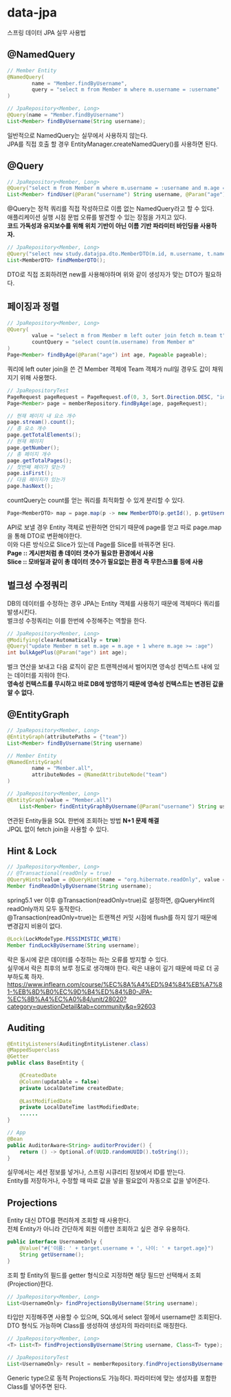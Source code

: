 # data-jpa
스프링 데이터 JPA 실무 사용법

## @NamedQuery
```java
// Member Entity
@NamedQuery(
        name = "Member.findByUsername",
        query = "select m from Member m where m.username = :username"
)
```

```java
// JpaRepository<Member, Long>
@Query(name = "Member.findByUsername")
List<Member> findByUsername(String username);
```
일반적으로 NamedQuery는 실무에서 사용하지 않는다.<br/>
JPA를 직접 호출 할 경우 EntityManager.createNamedQuery()를 사용하면 된다.



## @Query
```java
// JpaRepository<Member, Long>
@Query("select m from Member m where m.username = :username and m.age = :age")
List<Member> findUser(@Param("username") String username, @Param("age") int age);
```
@Query는 정적 쿼리를 직접 작성하므로 이름 없는 NamedQuery라고 할 수 있다.<br/>
애플리케이션 실행 시점 문법 오류를 발견할 수 있는 장점을 가지고 있다.<br/>
__코드 가독성과 유지보수를 위해 위치 기반이 아닌 이름 기반 파라미터 바인딩을 사용하자.__

```java
// JpaRepository<Member, Long>
@Query("select new study.datajpa.dto.MemberDTO(m.id, m.username, t.name) from Member m join m.team t")
List<MemberDTO> findMemberDTO();
```
DTO로 직접 조회하려면 new를 사용해야하며 위와 같이 생성자가 맞는 DTO가 필요하다.<br/>



## 페이징과 정렬
```java
// JpaRepository<Member, Long>
@Query(
        value = "select m from Member m left outer join fetch m.team t",
        countQuery = "select count(m.username) from Member m"
)
Page<Member> findByAge(@Param("age") int age, Pageable pageable);
```
쿼리에 left outer join을 쓴 건 Member 객체에 Team 객체가 null일 경우도 값이 채워지기 위해 사용했다.<br/>

```java
// JpaRepositoryTest
PageRequest pageRequest = PageRequest.of(0, 3, Sort.Direction.DESC, "id");
Page<Member> page = memberRepository.findByAge(age, pageRequest);

// 현재 페이지 내 요소 개수
page.stream().count();
// 총 요소 개수
page.getTotalElements();
// 현재 페이지
page.getNumber();
// 총 페이지 개수
page.getTotalPages();
// 첫번째 페이가 맞는가
page.isFirst();
// 다음 페이지가 있는가
page.hasNext();
```
countQuery는 count를 얻는 쿼리를 최적화할 수 있게 분리할 수 있다.<br/>

```java
Page<MemberDTO> map = page.map(p -> new MemberDTO(p.getId(), p.getUsername(), p.getTeam() == null ? null : p.getTeam().getName()));
```
API로 보낼 경우 Entity 객체로 반환하면 안되기 때문에 page를 얻고 따로 page.map을 통해 DTO로 변환해야한다.<br/>
이와 다른 방식으로 Slice가 있는데 Page를 Slice를 바꿔주면 된다.<br/>
__Page :: 게시판처럼 총 데이터 갯수가 필요한 환경에서 사용__<br/>
__Slice :: 모바일과 같이 총 데이터 갯수가 필요없는 환경 즉 무한스크롤 등에 사용__<br/>



## 벌크성 수정쿼리
DB의 데이터를 수정하는 경우 JPA는 Entity 객체를 사용하기 때문에 객체마다 쿼리를 발생시킨다.<br/>
벌크성 수정쿼리는 이를 한번에 수정해주는 역할을 한다.<br/>
```java
// JpaRepository<Member, Long>
@Modifying(clearAutomatically = true)
@Query("update Member m set m.age = m.age + 1 where m.age >= :age")
int bulkAgePlus(@Param("age") int age);
```
벌크 연산을 보내고 다음 로직이 같은 트랜젝션에서 벌어지면 영속성 컨텍스트 내에 있는 데이터를 지워야 한다.<br/>
__영속성 컨텍스트를 무시하고 바로 DB에 방영하기 때문에 영속성 컨텍스트는 변경된 값을 알 수 없다.__<br/>



## @EntityGraph
```java
// JpaRepository<Member, Long>
@EntityGraph(attributePaths = {"team"})
List<Member> findByUsername(String username)
```

```java
// Member Entity
@NamedEntityGraph(
        name = "Member.all",
        attributeNodes = @NamedAttributeNode("team")
)

// JpaRepository<Member, Long>
@EntityGraph(value = "Member.all")
    List<Member> findEntityGraphByUsername(@Param("username") String username);
```
연관된 Entity들을 SQL 한번에 조회하는 방법 __N+1 문제 해결__<br/>
JPQL 없이 fetch join을 사용할 수 있다.



## Hint & Lock
```java
// JpaRepository<Member, Long>
// @Transactional(readOnly = true)
@QueryHints(value = @QueryHint(name = "org.hibernate.readOnly", value = "true"))
Member findReadOnlyByUsername(String username);
```
spring5.1 ver 이후 @Transaction(readOnly=true)로 설정하면, @QueryHint의 readOnly까지 모두 동작한다.<br/>
@Transaction(readOnly=true)는 트랜젝션 커밋 시점에 flush를 하지 않기 때문에 변경감지 비용이 없다.

```java
@Lock(LockModeType.PESSIMISTIC_WRITE)
Member findLockByUsername(String username);
```
락은 동시에 같은 데이터를 수정하는 하는 오류를 방지할 수 있다.<br/>
실무에서 락은 최후의 보루 정도로 생각해야 한다. 락은 내용이 깊기 때문에 따로 더 공부하도록 하자.<br/>
https://www.inflearn.com/course/%EC%8A%A4%ED%94%84%EB%A7%81-%EB%8D%B0%EC%9D%B4%ED%84%B0-JPA-%EC%8B%A4%EC%A0%84/unit/28020?category=questionDetail&tab=community&q=92603



## Auditing
```java
@EntityListeners(AuditingEntityListener.class)
@MappedSuperclass
@Getter
public class BaseEntity {

    @CreatedDate
    @Column(updatable = false)
    private LocalDateTime createdDate;
    
    @LastModifiedDate
    private LocalDateTime lastModifiedDate;
    ......
}
```

```java
// App
@Bean
public AuditorAware<String> auditorProvider() {
    return () -> Optional.of(UUID.randomUUID().toString());
}
```
실무에서는 세션 정보를 넣거나, 스프링 시큐리티 정보에서 ID를 받는다.<br/>
Entity를 저장하거나, 수정할 때 따로 값을 넣을 필요없이 자동으로 값을 넣어준다.



## Projections
Entity 대신 DTO를 편리하게 조회할 때 사용한다.<br/>
전체 Entity가 아니라 간단하게 회원 이름만 조회하고 싶은 경우 유용하다.
```java
public interface UsernameOnly {
    @Value("#{'이름: ' + target.username + ', 나이: ' + target.age}")
    String getUsername();
}
```
조회 할 Entity의 필드를 getter 형식으로 지정하면 해당 필드만 선택해서 조회(Projection)한다.

```java
// JpaRepository<Member, Long>
List<UsernameOnly> findProjectionsByUsername(String username);
```
타입만 지정해주면 사용할 수 있으며, SQL에서 select 절에서 username만 조회된다.<br/>
DTO 형식도 가능하며 Class를 생성하여 생성자의 파라미터로 매칭한다.

```java
// JpaRepository<Member, Long>
<T> List<T> findProjectionsByUsername(String username, Class<T> type);

// JpaRepositoryTest
List<UsernameOnly> result = memberRepository.findProjectionsByUsername("name", UsernameOnly.class);
```
Generic type으로 동적 Projections도 가능하다.
파라미터에 맞는 생성자를 포함한 Class를 넣어주면 된다.
